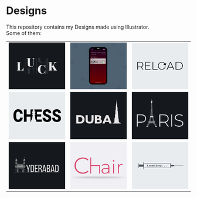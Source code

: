 # Designs
This repository contains my Designs made using Illustrator.<br>
Some of them:<br>
<table>
<tr><td><img src="./2020-12/png/06.12.2020.png"></td><td><img src="./2020-11/png/19.11.2020 - 2.png"></td><td><img src="./2020-11/png/25.11.2020.png"></td></tr>
<tr><td><img src="./2020-11/png/20.11.2020.png"></td><td><img src="./2020-12/png/14.12.2020.png"></td><td><img src="./2020-12/png/18.12.2020.png"></td></tr>
<tr><td><img src="./2020-12/png/20.12.2020.png"></td><td><img src="./2020-11/png/17.11.2020.png"></td><td><img src="./2020-11/png/30.11.2020.png"></td></tr>
</table>
